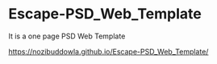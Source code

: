 # Escape-PSD_Web_Template
It is a one page PSD Web Template


https://nozibuddowla.github.io/Escape-PSD_Web_Template/
